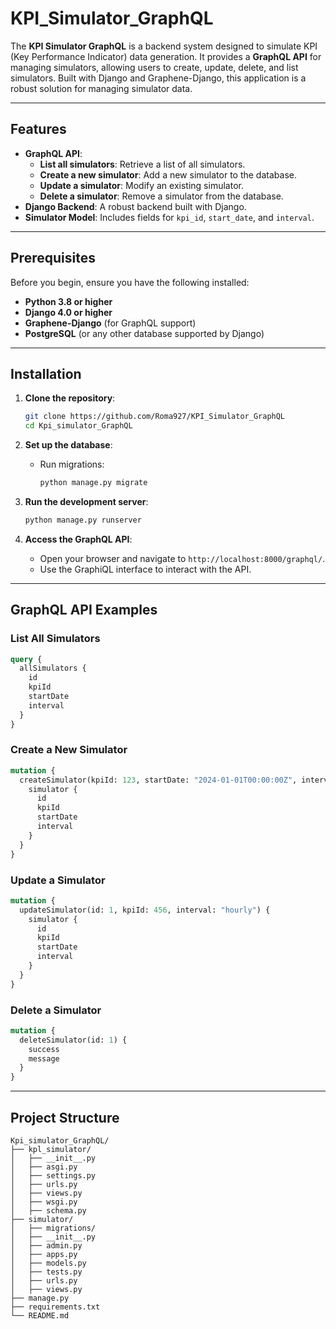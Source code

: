 # KPI_Simulator_GraphQL

The **KPI Simulator GraphQL** is a backend system designed to simulate KPI (Key Performance Indicator) data generation. It provides a **GraphQL API** for managing simulators, allowing users to create, update, delete, and list simulators. Built with Django and Graphene-Django, this application is a robust solution for managing simulator data.

---

## Features

- **GraphQL API**:
  - **List all simulators**: Retrieve a list of all simulators.
  - **Create a new simulator**: Add a new simulator to the database.
  - **Update a simulator**: Modify an existing simulator.
  - **Delete a simulator**: Remove a simulator from the database.
- **Django Backend**: A robust backend built with Django.
- **Simulator Model**: Includes fields for `kpi_id`, `start_date`, and `interval`.

---

## Prerequisites

Before you begin, ensure you have the following installed:

- **Python 3.8 or higher**
- **Django 4.0 or higher**
- **Graphene-Django** (for GraphQL support)
- **PostgreSQL** (or any other database supported by Django)

---

## Installation

1. **Clone the repository**:
   ```bash
   git clone https://github.com/Roma927/KPI_Simulator_GraphQL
   cd Kpi_simulator_GraphQL
   ```


2. **Set up the database**:
   - Run migrations:
     ```bash
     python manage.py migrate
     ```

3. **Run the development server**:
   ```bash
   python manage.py runserver
   ```

4. **Access the GraphQL API**:
   - Open your browser and navigate to `http://localhost:8000/graphql/`.
   - Use the GraphiQL interface to interact with the API.

---

## GraphQL API Examples

### List All Simulators
```graphql
query {
  allSimulators {
    id
    kpiId
    startDate
    interval
  }
}
```

### Create a New Simulator
```graphql
mutation {
  createSimulator(kpiId: 123, startDate: "2024-01-01T00:00:00Z", interval: "daily") {
    simulator {
      id
      kpiId
      startDate
      interval
    }
  }
}
```

### Update a Simulator
```graphql
mutation {
  updateSimulator(id: 1, kpiId: 456, interval: "hourly") {
    simulator {
      id
      kpiId
      startDate
      interval
    }
  }
}
```

### Delete a Simulator
```graphql
mutation {
  deleteSimulator(id: 1) {
    success
    message
  }
}
```

---

## Project Structure

```
Kpi_simulator_GraphQL/
├── kpl_simulator/
│   ├── __init__.py
│   ├── asgi.py
│   ├── settings.py
│   ├── urls.py
│   ├── views.py
│   ├── wsgi.py
│   ├── schema.py          
├── simulator/
│   ├── migrations/
│   ├── __init__.py
│   ├── admin.py
│   ├── apps.py
│   ├── models.py          
│   ├── tests.py
│   ├── urls.py
│   ├── views.py
├── manage.py
├── requirements.txt
└── README.md
```
